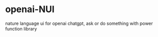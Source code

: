 # openai-NUI
nature language ui for openai chatgpt,  ask or do something with power function library
